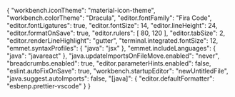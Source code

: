 {
    "workbench.iconTheme": "material-icon-theme",
    "workbench.colorTheme": "Dracula",
    "editor.fontFamily": "Fira Code",
    "editor.fontLigatures": true,
    "editor.fontSize": 14,
    "editor.lineHeight": 24,
    "editor.formatOnSave": true,
    "editor.rulers": [
        80,
        120
    ],
    "editor.tabSize": 2,
    "editor.renderLineHighlight": "gutter",
    "terminal.integrated.fontSize": 12,
    "emmet.syntaxProfiles": {
        "java": "jsx"
    },
    "emmet.includeLanguages": {
        "java": "javareact"
    },
    "java.updateImportsOnFileMove.enabled": "never",
    "breadcrumbs.enabled": true,
    "editor.parameterHints.enabled": false,
    "eslint.autoFixOnSave": true,
    "workbench.startupEditor": "newUntitledFile",
    "java.suggest.autoImports": false,
    "[java]": {
        "editor.defaultFormatter": "esbenp.prettier-vscode"
    }
}
